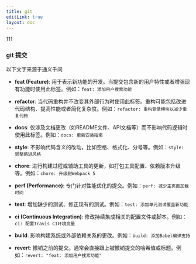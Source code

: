 ```yaml
---
title: git
editLink: true
layout: doc
---
```

111

### git 提交
以下文字来源于通义千问

- **feat (Feature)**: 用于表示新功能的开发。当提交包含新的用户特性或者增强现有功能时使用此标签。例如：`feat: 添加用户搜索功能`
    
- **refactor**: 当代码重构并不改变其外部行为时使用此标签。重构可能包括改进代码结构、提高性能或者简化复杂度。例如：`refactor: 重构登录模块以减少重复代码`
    
- **docs**: 仅涉及文档更改（如README文件、API文档等）而不影响代码逻辑时使用此标签。例如：`docs: 更新安装指南`
    
- **style**: 不影响代码含义的改动，比如空格、格式化、分号等。例如：`style: 调整缩进风格`
    
- **chore**: 进行构建过程或辅助工具的更新，如打包工具配置、依赖版本升级等。例如：`chore: 升级到Webpack 5`
    
- **perf (Performance)**: 专门针对性能优化的提交。例如：`perf: 减少主页面加载时间`
    
- **test**: 增加缺少的测试、修正现有的测试。例如：`test: 添加单元测试覆盖新功能`
    
- **ci (Continuous Integration)**: 修改持续集成相关的配置文件或脚本。例如：`ci: 配置Travis CI环境变量`
    
- **build**: 影响构建系统或外部依赖关系的更改。例如：`build: 添加Babel编译支持`
    
- **revert**: 撤销之前的提交。通常会直接跟上被撤销提交的哈希值或标题。例如：`revert: "feat: 添加用户搜索功能"`
